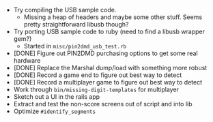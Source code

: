 * Try compiling the USB sample code.
  * Missing a heap of headers and maybe some other stuff. Seems pretty
    straightforward libusb though?
* Try porting USB sample code to ruby (need to find a libusb wrapper gem?)
  * Started in `misc/pin2dmd_usb_test.rb`
* [DONE] Figure out PIN2DMD purchasing options to get some real hardware
* [DONE] Replace the Marshal dump/load with something more robust
* [DONE] Record a game end to figure out best way to detect
* [DONE] Record a multiplayer game to figure out best way to detect
* Work through `bin/missing-digit-templates` for multiplayer
* Sketch out a UI in the rails app
* Extract and test the non-score screens out of script and into lib
* Optimize `#identify_segments`
